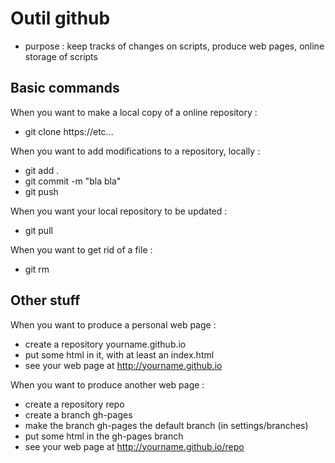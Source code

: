# Outil github #

* purpose : keep tracks of changes on scripts, produce web pages, online storage of scripts

## Basic commands ##

When you want to make a local copy of a online repository :
 * git clone https://etc...

When you want to add modifications to a repository, locally :
 * git add .
 * git commit -m "bla bla"
 * git push
 
When you want your local repository to be updated :
 * git pull

When you want to get rid of a file :
 * git rm
 
## Other stuff ##

When you want to produce a personal web page :
 * create a repository yourname.github.io
 * put some html in it, with at least an index.html
 * see your web page at http://yourname.github.io
 
When you want to produce another web page :
 * create a repository repo
 * create a branch gh-pages
 * make the branch gh-pages the default branch (in settings/branches)
 * put some html in the gh-pages branch
 * see your web page at http://yourname.github.io/repo
